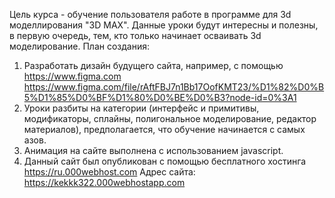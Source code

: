 Цель курса - обучение пользователя работе в программе для 3d моделлирования "3D MAX".
Данные уроки будут интересны и полезны, в первую очередь, тем, кто только начинает осваивать 3d моделирование.
План создания:
1. Разработать дизайн будущего сайта, например, с помощью https://www.figma.com
https://www.figma.com/file/rAftFBJ7n1Bb17OofKMT23/%D1%82%D0%B5%D1%85%D0%BF%D1%80%D0%BE%D0%B3?node-id=0%3A1
2. Уроки разбиты на категории (интерфейс и примитивы, модификаторы, сплайны, полигональное моделирование, редактор материалов), предполагается, что обучение начинается с самых азов.
3. Анимация на сайте выполнена с использованием javascript.
4. Данный сайт был опубликован с помощью бесплатного хостинга https://ru.000webhost.com 
Адрес сайта: https://kekkk322.000webhostapp.com
